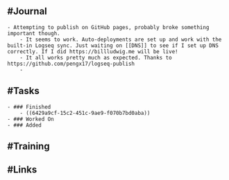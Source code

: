 ## #Journal
	- Attempting to publish on GitHub pages, probably broke something important though.
		- It seems to work. Auto-deployments are set up and work with the built-in Logseq sync. Just waiting on [[DNS]] to see if I set up DNS correctly. If I did https://billludwig.me will be live!
		- It all works pretty much as expected. Thanks to https://github.com/pengx17/logseq-publish
		-
## #Tasks
	- ### Finished
		- ((6429a9cf-15c2-451c-9ae9-f070b7bd0aba))
	- ### Worked On
	- ### Added
## #Training
## #Links